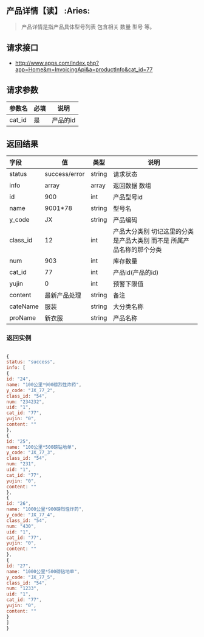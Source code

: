 
## 产品详情【读】 :Aries: 

> 产品详情是指产品具体型号列表 包含相关 数量 型号 等。

## 请求接口
 * http://www.apps.com/index.php?app=Home&m=InvoicingApi&a=productInfo&cat_id=77

## 请求参数

|参数名| 必填| 说明|
|:---|----|----|
|cat_id| 是| 产品的id |


## 返回结果
|字段 |  值| 类型 | 说明|
|:----|----|----|-----|
|status| success/error | string| 请求状态 |
|info|array | array | 返回数据 数组|
|id|900|int|产品型号id|
|name|9001*78|string|型号名|
|y_code|JX|string| 产品编码 |
|class_id|12|int|产品大分类别 切记这里的分类是产品大类别 而不是 所属产品名称的那个分类|
|num|903|int|库存数量|
|cat_id|77|int|产品id(产品的id)|
|yujin|0|int|预警下限值|
|content|最新产品处理|string|备注|
|cateName|服装|string|大分类名称|
|proName|新衣服|string |产品名称|

### 返回实例

   ``` javascript

{
status: "success",
info: [
{
id: "24",
name: "100公里*900磅烈性炸药",
y_code: "JX_77_2",
class_id: "54",
num: "234232",
uid: "1",
cat_id: "77",
yujin: "0",
content: ""
},
{
id: "25",
name: "100公里*500磅钻地单",
y_code: "JX_77_3",
class_id: "54",
num: "231",
uid: "1",
cat_id: "77",
yujin: "0",
content: ""
},
{
id: "26",
name: "1000公里*900磅烈性炸药",
y_code: "JX_77_4",
class_id: "54",
num: "430",
uid: "1",
cat_id: "77",
yujin: "0",
content: ""
},
{
id: "27",
name: "1000公里*500磅钻地单",
y_code: "JX_77_5",
class_id: "54",
num: "1233",
uid: "1",
cat_id: "77",
yujin: "0",
content: ""
}
]
}




